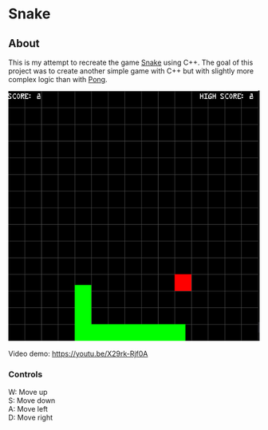 # Snake

## About

This is my attempt to recreate the game [Snake](https://www.google.com/fbx?fbx=snake_arcade) using C++. The goal of this project was to create another simple game with C++ but with slightly more complex logic than with [Pong](https://github.com/3sphere/Pong).

![Screenshot](https://github.com/3sphere/Snake/blob/master/screenshot.png)  

Video demo: https://youtu.be/X29rk-Rjf0A  

### Controls

W: Move up  
S: Move down  
A: Move left  
D: Move right  